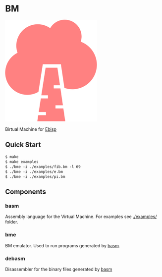 # BM

![birch](./assets/birch-296x328.png)

Birtual Machine for [Ebisp](https://github.com/tsoding/ebisp)

## Quick Start

```console
$ make
$ make examples
$ ./bme -i ./examples/fib.bm -l 69
$ ./bme -i ./examples/e.bm
$ ./bme -i ./examples/pi.bm
```

## Components

### basm

Assembly language for the Virtual Machine. For examples see [./examples/](./examples) folder.

### bme

BM emulator. Used to run programs generated by [basm](#basm).

### debasm

Disassembler for the binary files generated by [basm](#basm)
